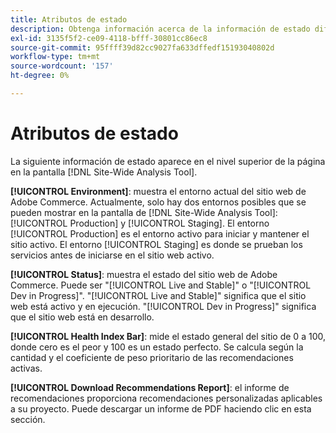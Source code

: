 ```yaml
---
title: Atributos de estado
description: Obtenga información acerca de la información de estado diferente en  [!DNL Site-Wide Analysis Tool].
exl-id: 3135f5f2-ce09-4118-bfff-30801cc86ec8
source-git-commit: 95ffff39d82cc9027fa633dffedf15193040802d
workflow-type: tm+mt
source-wordcount: '157'
ht-degree: 0%

---
```


# Atributos de estado

La siguiente información de estado aparece en el nivel superior de la página en la pantalla [!DNL Site-Wide Analysis Tool].

**[!UICONTROL Environment]**: muestra el entorno actual del sitio web de Adobe Commerce. Actualmente, solo hay dos entornos posibles que se pueden mostrar en la pantalla de [!DNL Site-Wide Analysis Tool]: [!UICONTROL Production] y [!UICONTROL Staging]. El entorno [!UICONTROL Production] es el entorno activo para iniciar y mantener el sitio activo. El entorno [!UICONTROL Staging] es donde se prueban los servicios antes de iniciarse en el sitio web activo.

**[!UICONTROL Status]**: muestra el estado del sitio web de Adobe Commerce. Puede ser &quot;[!UICONTROL Live and Stable]&quot; o &quot;[!UICONTROL Dev in Progress]&quot;. &quot;[!UICONTROL Live and Stable]&quot; significa que el sitio web está activo y en ejecución. &quot;[!UICONTROL Dev in Progress]&quot; significa que el sitio web está en desarrollo.

**[!UICONTROL Health Index Bar]**: mide el estado general del sitio de 0 a 100, donde cero es el peor y 100 es un estado perfecto. Se calcula según la cantidad y el coeficiente de peso prioritario de las recomendaciones activas.

**[!UICONTROL Download Recommendations Report]**: el informe de recomendaciones proporciona recomendaciones personalizadas aplicables a su proyecto. Puede descargar un informe de PDF haciendo clic en esta sección.
